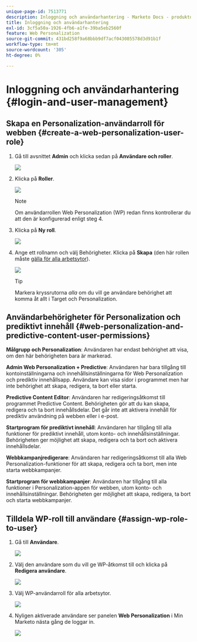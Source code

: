 ```yaml
---
unique-page-id: 7513771
description: Inloggning och användarhantering - Marketo Docs - produktdokumentation
title: Inloggning och användarhantering
exl-id: 3cf5a50a-1926-4fb6-a1fe-39ba5eb2560f
feature: Web Personalization
source-git-commit: 431bd258f9a68bbb9df7acf043085578d3d91b1f
workflow-type: tm+mt
source-wordcount: '305'
ht-degree: 0%

---
```


# Inloggning och användarhantering {#login-and-user-management}

## Skapa en Personalization-användarroll för webben {#create-a-web-personalization-user-role}

1. Gå till avsnittet **Admin** och klicka sedan på **Användare och roller**.

   ![](assets/image2015-4-28-19-3a50-3a49.png)

1. Klicka på **Roller**.

   ![](assets/image2015-4-28-19-3a57-3a58.png)

   >[!NOTE]
   >
   >Om användarrollen Web Personalization (WP) redan finns kontrollerar du att den är konfigurerad enligt steg 4.

1. Klicka på **Ny roll**.

   ![](assets/three-1.png)

1. Ange ett rollnamn och välj Behörigheter. Klicka på **Skapa** (den här rollen måste [gälla för alla arbetsytor](/help/marketo/product-docs/administration/users-and-roles/managing-marketo-users.md)).

   ![](assets/four.png)

   >[!TIP]
   >
   >Markera kryssrutorna _alla_ om du vill ge användare behörighet att komma åt allt i Target och Personalization.

## Användarbehörigheter för Personalization och prediktivt innehåll {#web-personalization-and-predictive-content-user-permissions}

**Målgrupp och Personalization**: Användaren har endast behörighet att visa, om den här behörigheten bara är markerad.

**Admin Web Personalization + Predictive**: Användaren har bara tillgång till kontoinställningarna och innehållsinställningarna för Web Personalization och prediktiv innehållsapp. Användare kan visa sidor i programmet men har inte behörighet att skapa, redigera, ta bort eller starta.

**Predictive Content Editor**: Användaren har redigeringsåtkomst till programmet Predictive Content. Behörigheten gör att du kan skapa, redigera och ta bort innehållsdelar. Det går inte att aktivera innehåll för prediktiv användning på webben eller i e-post.

**Startprogram för prediktivt innehåll**: Användaren har tillgång till alla funktioner för prediktivt innehåll, utom konto- och innehållsinställningar. Behörigheten ger möjlighet att skapa, redigera och ta bort och aktivera innehållsdelar.

**Webbkampanjredigerare**: Användaren har redigeringsåtkomst till alla Web Personalization-funktioner för att skapa, redigera och ta bort, men inte starta webbkampanjer.

**Startprogram för webbkampanjer**: Användaren har tillgång till alla funktioner i Personalization-appen för webben, utom konto- och innehållsinställningar. Behörigheten ger möjlighet att skapa, redigera, ta bort och starta webbkampanjer.

## Tilldela WP-roll till användare {#assign-wp-role-to-user}

1. Gå till **Användare**.

   ![](assets/image2015-4-29-11-3a31-3a3.png)

1. Välj den användare som du vill ge WP-åtkomst till och klicka på **Redigera användare**.

   ![](assets/image2015-4-29-11-3a38-3a46.png)

1. Välj WP-användarroll för alla arbetsytor.

   ![](assets/seven.png)

1. Nyligen aktiverade användare ser panelen **Web Personalization** i Min Marketo nästa gång de loggar in.

   ![](assets/eight.png)
